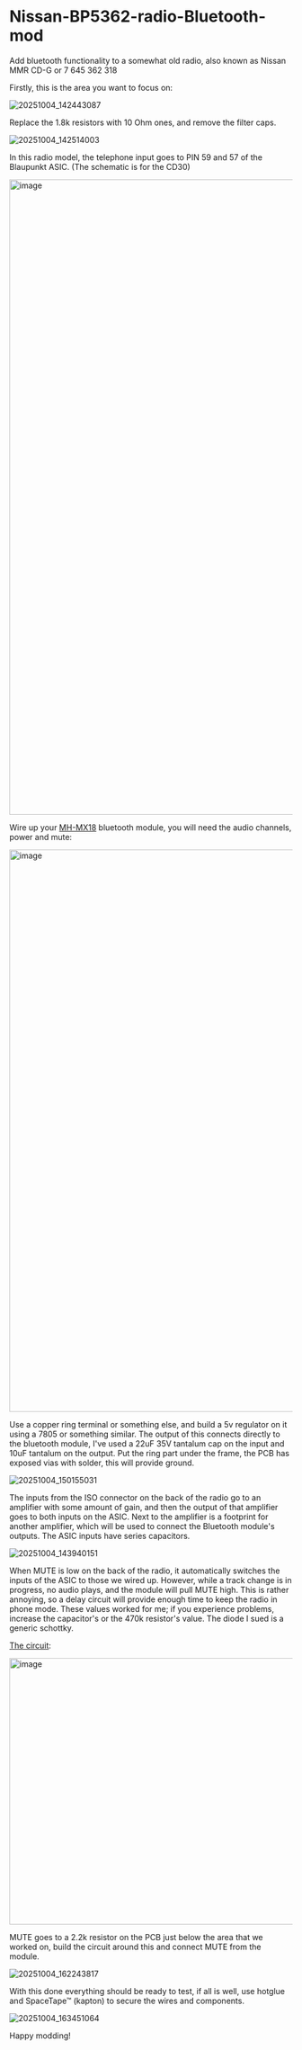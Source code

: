 # Nissan-BP5362-radio-Bluetooth-mod
Add bluetooth functionality to a somewhat old radio, also known as Nissan MMR CD-G or 7 645 362 318

Firstly, this is the area you want to focus on:

![20251004_142443087](https://github.com/user-attachments/assets/e2f96a77-8f7f-4f07-900f-809cf1cc6a1c)

Replace the 1.8k resistors with 10 Ohm ones, and remove the filter caps.

![20251004_142514003](https://github.com/user-attachments/assets/2079f631-5e85-4750-a19b-5fafb7595560)

In this radio model, the telephone input goes to PIN 59 and 57 of the Blaupunkt ASIC. (The schematic is for the CD30)

<img width="1692" height="1130" alt="image" src="https://github.com/user-attachments/assets/807a4cb1-acb3-4205-a352-51e285506731" />

Wire up your [MH-MX18](https://www.aliexpress.com/i/1005006917065649.html) bluetooth module, you will need the audio channels, power and mute:

<img width="1000" height="1000" alt="image" src="https://github.com/user-attachments/assets/ab7041ae-919c-46e4-bc0b-a4ef208fcacf" />

Use a copper ring terminal or something else, and build a 5v regulator on it using a 7805 or something similar. The output of this connects directly to the bluetooth module, I've used a 22uF 35V tantalum cap on the input and 10uF tantalum on the output. Put the ring part under the frame, the PCB has exposed vias with solder, this will provide ground.

![20251004_150155031](https://github.com/user-attachments/assets/d4d77533-9b49-4cca-8962-bd36cc220e3a)

The inputs from the ISO connector on the back of the radio go to an amplifier with some amount of gain, and then the output of that amplifier goes to both inputs on the ASIC. Next to the amplifier is a footprint for another amplifier, which will be used to connect the Bluetooth module's outputs. The ASIC inputs have series capacitors.

![20251004_143940151](https://github.com/user-attachments/assets/fed0f334-0e5a-49b8-9ca1-df0a924c7694)

When MUTE is low on the back of the radio, it automatically switches the inputs of the ASIC to those we wired up. However, while a track change is in progress, no audio plays, and the module will pull MUTE high. This is rather annoying, so a delay circuit will provide enough time to keep the radio in phone mode. These values worked for me; if you experience problems, increase the capacitor's or the 470k resistor's value. The diode I sued is a generic schottky.

[The circuit](https://tinyurl.com/25b7keyt):

<img width="1128" height="474" alt="image" src="https://github.com/user-attachments/assets/a1dc43e4-01b6-4cb5-8ff3-33f9ada3287a" />

MUTE goes to a 2.2k resistor on the PCB just below the area that we worked on, build the circuit around this and connect MUTE from the module.

![20251004_162243817](https://github.com/user-attachments/assets/ccc7152b-67d5-4471-bb1d-bab981c66125)

With this done everything should be ready to test, if all is well, use hotglue and SpaceTape™ (kapton) to secure the wires and components.

![20251004_163451064](https://github.com/user-attachments/assets/9edb858b-853d-4522-82af-4f1e8db5ded5)

Happy modding!
